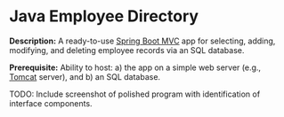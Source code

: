 # Java Employee Directory

**Description:** A ready-to-use [Spring Boot MVC](https://spring.io/guides/gs/serving-web-content) app for selecting, adding, modifying, and deleting employee records via an SQL database.  

**Prerequisite:** Ability to host: a) the app on a simple web server (e.g., [Tomcat](https://tomcat.apache.org/) server), and b) an SQL database.

TODO: Include screenshot of polished program with identification of interface components.
